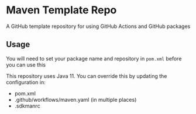# Maven Template Repo

A GitHub template repository for using GitHub Actions and GitHub packages

## Usage

You will need to set your package name and repository in `pom.xml` before you can use this

This repository uses Java 11. You can override this by updating the configuration in:

* pom.xml
* .github/workflows/maven.yaml (in multiple places)
* .sdkmanrc